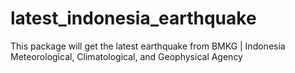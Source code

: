 # latest_indonesia_earthquake
This package will get the latest earthquake from BMKG | Indonesia Meteorological, Climatological, and Geophysical Agency
